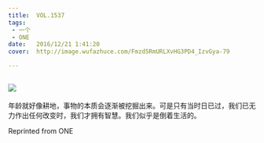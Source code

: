 ```yaml
---
title:	VOL.1537
tags:
 - 一个
 - ONE
date:	2016/12/21 1:41:20
cover:	http://image.wufazhuce.com/Fmzd5RmURLXvHG3PD4_IzvGya-79

---
```

![](http://image.wufazhuce.com/Fmzd5RmURLXvHG3PD4_IzvGya-79)
---

年龄就好像耕地，事物的本质会逐渐被挖掘出来。可是只有当时日已过，我们已无力作出任何改变时，我们才拥有智慧。我们似乎是倒着生活的。
 
Reprinted from ONE
